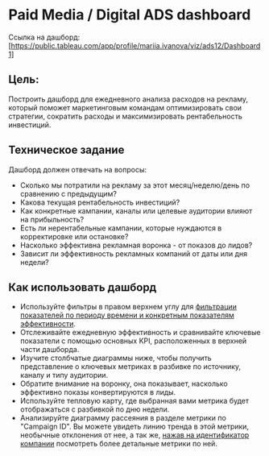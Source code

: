 # Paid Media / Digital ADS dashboard
Ссылка на дашборд: [https://public.tableau.com/app/profile/mariia.ivanova/viz/ads12/Dashboard1]

## Цель:
Построить дашборд для ежедневного анализа расходов на рекламу, который поможет маркетинговым командам оптимизировать свои стратегии, сократить расходы и максимизировать рентабельность инвестиций.

## Техническое задание
Дашборд должен отвечать на вопросы:
   - Сколько мы потратили на рекламу за этот месяц/неделю/день по сравнению с предыдущим?  
   - Какова текущая рентабельность инвестиций?  
   - Как конкретные кампании, каналы или целевые аудитории влияют на прибыльность? 
   - Есть ли нерентабельные кампании, которые нуждаются в корректировке или остановке?  
   - Насколько эффективна рекламная воронка - от показов до лидов?
   - Зависит ли эффективность рекламных компаний от даты или дня недели?
     
## Как использовать дашборд
  - Используйте фильтры в правом верхнем углу для <u>фильтрации показателей по периоду времени и конкретным показателям эффективности</u>.
  - Отслеживайте ежедневную эффективность и сравнивайте ключевые показатели с помощью основных KPI, расположенных в верхней части дашборда. 
  - Изучите столбчатые диаграммы ниже, чтобы получить представление о ключевых метриках в разбивке по источнику, каналу и типу аудитории.
  - Обратите внимание на воронку, она показывает, насколько эффективно показы конвертируются в лиды.
  - Используйте тепловую карту, где выбранная вами метрика будет отображаться с разбивкой по дню недели.
  - Анализируйте диаграмму рассеяния в разделе метрики по "Campaign ID". Вы можете увидеть линию тренда в этой метрики, необычные отклонения от нее, а так же, <u>нажав на идентификатор компании</u> посмотреть более детальные метрики по ней.


